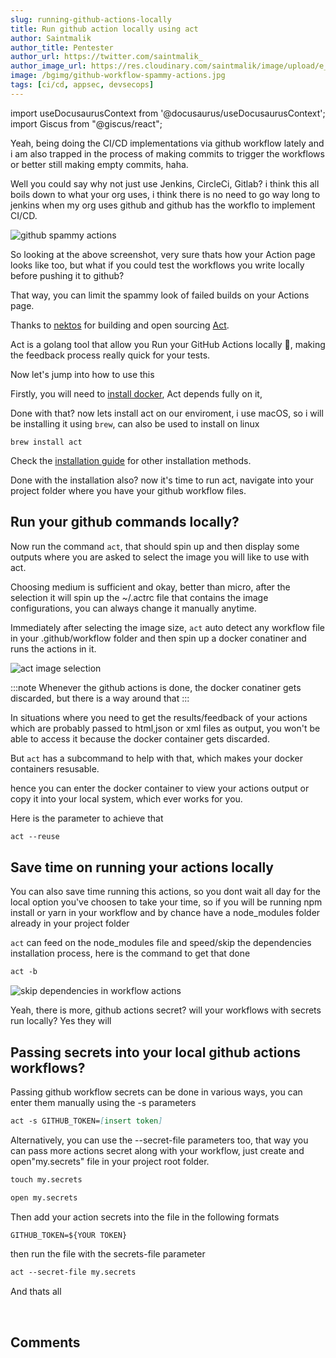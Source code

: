 ```yaml
---
slug: running-github-actions-locally
title: Run github action locally using act
author: Saintmalik
author_title: Pentester
author_url: https://twitter.com/saintmalik_
author_image_url: https://res.cloudinary.com/saintmalik/image/upload/e_sharpen:2000,q_74,r_0/v1641922078/saintmalik.webp
image: /bgimg/github-workflow-spammy-actions.jpg
tags: [ci/cd, appsec, devsecops]
---
```


import useDocusaurusContext from '@docusaurus/useDocusaurusContext';
import Giscus from "@giscus/react";

Yeah, being doing the CI/CD implementations via github workflow lately and i am also trapped in the process of making commits to trigger the workflows or better still making empty commits, haha.

<!--truncate-->

Well you could say why not just use Jenkins, CircleCi, Gitlab? i think this all boils down to what your org uses, i think there is no need to go way long to jenkins when my org uses github and github has the workflo to implement CI/CD.

<picture>
  <source type="image/webp" srcset={`${useDocusaurusContext().siteConfig.customFields.imgurl}/bgimg/github-workflow-spammy-actions.webp`} alt="github spammy actions"/>
  <source type="image/jpg" srcset={`${useDocusaurusContext().siteConfig.customFields.imgurl}/bgimg/github-workflow-spammy-actions.jpg`} alt="github spammy actions"/>
  <img src={`${useDocusaurusContext().siteConfig.customFields.imgurl}/bgimg/github-workflow-spammy-actions.jpg`} alt="github spammy actions"/>
</picture>

So looking at the above screenshot, very sure thats how your Action page looks like too, but what if you could test the workflows you write locally before pushing it to github?

That way, you can limit the spammy look of failed builds on your Actions page.

Thanks to <a href="https://github.com/nektos/" target="_blank">nektos</a> for building and open sourcing <a href="https://github.com/nektos/act" target="_blank">Act</a>.

Act is a golang tool that allow you Run your GitHub Actions locally 🚀, making the feedback process really quick for your tests.

Now let's jump into how to use this

Firstly, you will need to <a href="https://docs.docker.com/get-docker/" target="_blank">install docker</a>, Act depends fully on it,

Done with that? now lets install act on our enviroment, i use macOS, so i will be installing it using ```brew```, can also be used to install on linux

```mdx
brew install act
```

Check the <a href="https://github.com/nektos/act#installation-through-package-managers" target="_blank">installation guide</a> for other installation methods.

Done with the installation also? now it's time to run act, navigate into your project folder where you have your github workflow files.

## Run your github commands locally?

Now run the command ```act```, that should spin up and then display some outputs where you are asked to select the image you will like to use with act.

Choosing medium is sufficient and okay, better than micro, after the selection it will spin up the ~/.actrc file that contains the image configurations, you can always change it manually anytime.

Immediately after selecting the image size, ```act``` auto detect any workflow file in your .github/workflow folder and  then spin up a docker conatiner and runs the actions in it.

<picture>
  <source type="image/webp" srcset={`${useDocusaurusContext().siteConfig.customFields.imgurl}/bgimg/act-image-selection.webp`} alt="act image selection"/>
  <source type="image/jpg" srcset={`${useDocusaurusContext().siteConfig.customFields.imgurl}/bgimg/act-image-selection.jpg`} alt="act image selection"/>
  <img src={`${useDocusaurusContext().siteConfig.customFields.imgurl}/bgimg/act-image-selection.jpg`} alt="act image selection"/>
</picture>

:::note
Whenever the github actions is done, the docker conatiner gets discarded, but there is a way around that
:::

In situations where you need to get the results/feedback of your actions which are probably passed to html,json or xml files as output, you won't be able to access it because the docker container gets discarded.

But ```act``` has a subcommand to help with that, which makes your docker containers resusable.

hence you can enter the docker container to view your actions output or copy it into your local system, which ever works for you.

Here is the parameter to achieve that

```md
act --reuse
```

## Save time on running your actions locally

You can also save time running this actions, so you dont wait all day for the local option you've choosen to take your time, so if you will be running npm install or yarn in your  workflow and by chance have a node_modules folder already in your project folder

```act``` can feed on the node_modules file and speed/skip the dependencies installation process, here is the command to get that done

```md
act -b
```
<picture>
  <source type="image/webp" srcset={`${useDocusaurusContext().siteConfig.customFields.imgurl}/bgimg/actions-github-workflow-skip.webp`} alt="skip dependencies in workflow actions"/>
  <source type="image/jpg" srcset={`${useDocusaurusContext().siteConfig.customFields.imgurl}/bgimg/actions-github-workflow-skip.jpg`} alt="skip dependencies in workflow actions"/>
  <img src={`${useDocusaurusContext().siteConfig.customFields.imgurl}/bgimg/actions-github-workflow-skip.jpg`} alt="skip dependencies in workflow actions"/>
</picture>

Yeah, there is more, github actions secret? will your workflows with secrets run locally? Yes they will

## Passing secrets into your local github actions workflows?

Passing github workflow secrets can be done in various ways, you can enter them manually using the -s parameters

```md
act -s GITHUB_TOKEN=[insert token]
```

Alternatively, you can use the --secret-file parameters too, that way you can pass more actions secret along with your workflow, just create and open"my.secrets" file in your project root folder.

```md
touch my.secrets
```

```md
open my.secrets
```

Then add your action secrets into the file in the following formats

```md
GITHUB_TOKEN=${YOUR TOKEN}
```

then run the file with the secrets-file parameter

```md
act --secret-file my.secrets
```

And thats all









<br/>
<h2>Comments</h2>
<Giscus
id="comments"
repo="saintmalik/blog.saintmalik.me"
repoId="MDEwOlJlcG9zaXRvcnkzOTE0MzQyOTI="
category="General"
categoryId="DIC_kwDOF1TQNM4CQ8lN"
mapping="title"
term="Comments"
reactionsEnabled="1"
emitMetadata="0"
inputPosition="top"
theme="preferred_color_scheme"
lang="en"
loading="lazy"
crossorigin="anonymous"
    />